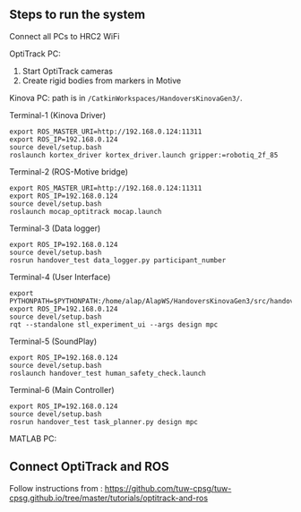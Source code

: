 ## Steps to run the system
Connect all PCs to HRC2 WiFi

OptiTrack PC:
1. Start OptiTrack cameras
2. Create rigid bodies from markers in Motive

Kinova PC:
path is in ``/CatkinWorkspaces/HandoversKinovaGen3/``.

Terminal-1 (Kinova Driver)
```
export ROS_MASTER_URI=http://192.168.0.124:11311
export ROS_IP=192.168.0.124
source devel/setup.bash
roslaunch kortex_driver kortex_driver.launch gripper:=robotiq_2f_85
```

Terminal-2 (ROS-Motive bridge)
```
export ROS_MASTER_URI=http://192.168.0.124:11311
export ROS_IP=192.168.0.124
source devel/setup.bash
roslaunch mocap_optitrack mocap.launch

```

Terminal-3 (Data logger)
```
export ROS_IP=192.168.0.124
source devel/setup.bash
rosrun handover_test data_logger.py participant_number
```

Terminal-4 (User Interface)
```
export PYTHONPATH=$PYTHONPATH:/home/alap/AlapWS/HandoversKinovaGen3/src/handovers_kinova_gen3/stl_experiment_ui/src/stl_experiment_ui
export ROS_IP=192.168.0.124
source devel/setup.bash
rqt --standalone stl_experiment_ui --args design mpc
```

Terminal-5 (SoundPlay)
```
export ROS_IP=192.168.0.124
source devel/setup.bash
roslaunch handover_test human_safety_check.launch
```

Terminal-6 (Main Controller)
```
export ROS_IP=192.168.0.124
source devel/setup.bash
rosrun handover_test task_planner.py design mpc
```

MATLAB PC:

## Connect OptiTrack and ROS
Follow instructions from : https://github.com/tuw-cpsg/tuw-cpsg.github.io/tree/master/tutorials/optitrack-and-ros
